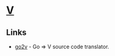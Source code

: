 # [V](https://github.com/vlang/v)

## Links

- [go2v](https://github.com/vlang/go2v) - Go => V source code translator.
